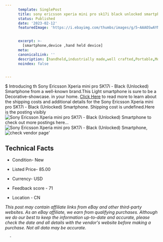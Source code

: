 ```yaml
---
      template: SinglePost
      title: sony ericsson xperia mini pro sk17i black unlocked smartphone
      status: Published
      date: '2023-02-12'
      featuredImage: 'https://i.ebayimg.com/thumbs/images/g/5~AAAOSwAYNjkGJA/s-l225.jpg'
       

      excerpt: >-
        [smartphone,device ,hand held device]
      meta:
      canonicalLink: ''
      description: [handheld,industrially made,well crafted,Portable,Mobile,Compact,Convenient,Lightweight,Maneuverable,Man-portable,Miniature,Carriable,Hand-held,Light,Holdable,Transportable,Mobile device,Pocket-sized,On-the-go,Wireless,Cordless,Compact size,Convenient size, smartphone,device ,hand held device]
      noindex: false
      

---
```

$
      Introducing th Sony Ericsson Xperia mini pro SK17i - Black (Unlocked) Smartphone from a well-known brand.This Light smartphone is sure to be a Decorative-showcase. in your home. [Click Here](https://www.ebay.com/itm/354266698629?hash=item527bf0d385%3Ag%3A5%7EAAAOSwAYNjkGJA&mkevt=1&mkcid=1&mkrid=711-53200-19255-0&campid=%253CePNCampaignId%253E&customid=%253CreferenceId%253E&toolid=10049) to read more to learn about the shipping costs and additional details for the Sony Ericsson Xperia mini pro SK17i - Black (Unlocked) Smartphone. Shipping cost is undefined.Here is the posting visibly ![Sony Ericsson Xperia mini pro SK17i - Black (Unlocked) Smartphone](https://i.ebayimg.com/thumbs/images/g/5~AAAOSwAYNjkGJA/s-l225.jpg) to check out more postings here... ![Sony Ericsson Xperia mini pro SK17i - Black (Unlocked) Smartphone](https://i.ebayimg.com/images/g/5~AAAOSwAYNjkGJA/s-l1600.jpg), ![check vendor page](https://origin-galleryplus.ebayimg.com/ws/web/354266698629_2_0_1/225x225.jpg,https://origin-galleryplus.ebayimg.com/ws/web/354266698629_3_0_1/225x225.jpg,https://origin-galleryplus.ebayimg.com/ws/web/354266698629_4_0_1/225x225.jpg,https://origin-galleryplus.ebayimg.com/ws/web/354266698629_5_0_1/225x225.jpg,https://origin-galleryplus.ebayimg.com/ws/web/354266698629_6_0_1/225x225.jpg,https://origin-galleryplus.ebayimg.com/ws/web/354266698629_7_0_1/225x225.jpg,https://origin-galleryplus.ebayimg.com/ws/web/354266698629_8_0_1/225x225.jpg,https://origin-galleryplus.ebayimg.com/ws/web/354266698629_9_0_1/225x225.jpg,https://origin-galleryplus.ebayimg.com/ws/web/354266698629_10_0_1/225x225.jpg,https://origin-galleryplus.ebayimg.com/ws/web/354266698629_11_0_1/225x225.jpg,https://origin-galleryplus.ebayimg.com/ws/web/354266698629_12_0_1/225x225.jpg,https://origin-galleryplus.ebayimg.com/ws/web/354266698629_13_0_1/225x225.jpg,https://origin-galleryplus.ebayimg.com/ws/web/354266698629_14_0_1/225x225.jpg,https://origin-galleryplus.ebayimg.com/ws/web/354266698629_15_0_1/225x225.jpg)'

      

 ## Technical Facts 



     
      

 - Condition- New 


      

 - Listed Price- 85.00 


      

 - Currency- USD 


      

 - Feedback score - 71 


      

 - Location - CN 


      
      

 *_This post may contain affiliate links from eBay and other third-party websites. As an eBay affiliate, we earn from qualifying purchases. Although we do our best to keep the information up-to-date and accurate, please check the date and all details with the vendor's website before making a purchase. Not all data may be accurate._*




      -
